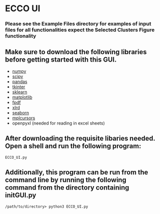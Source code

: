 # ECCO UI
### Please see the Example Files directory for examples of input files for all functionalities expect the Selected Clusters Figure functionality

## Make sure to download the following libraries before getting started with this GUI.
- [numpy](https://numpy.org/)  
- [scipy](https://www.scipy.org/)
- [pandas](https://pandas.pydata.org/)
- [tkinter](https://docs.python.org/3/library/tkinter.html)
- [sklearn](https://scikit-learn.org/stable/index.html)
- [matplotlib](https://matplotlib.org/3.2.1/index.html)
- [fpdf](https://pyfpdf.readthedocs.io/en/latest/#:~:text=%20FPDF%20for%20Python%20%201%20Main%20features.,priority%20technical%20support%2C%20you%20can%20contact...%20More%20)
- [xlrd](https://pypi.org/project/xlrd/)
- [seaborn](https://seaborn.pydata.org/index.html)
- [mplcursors](https://pypi.org/project/mplcursors/)
- openpyxl (needed for reading in excel sheets)


## After downloading the requisite libaries needed. Open a shell and run the following program:

`ECCO_UI.py`

## Additionally, this program can be run from the command line by running the following command from the directory containing initGUI.py

`/path/to/directory> python3 ECCO_UI.py`
 
